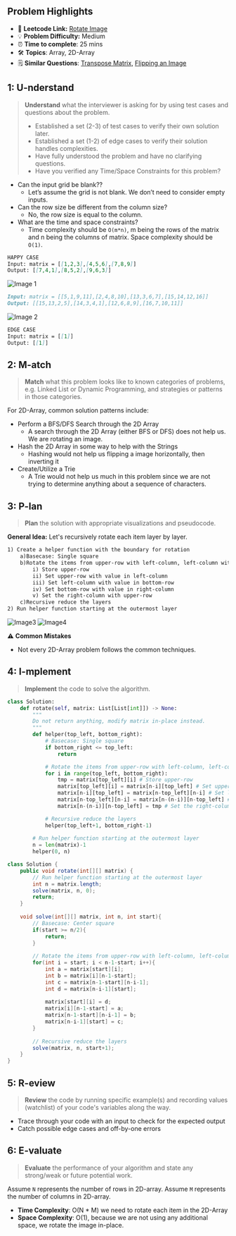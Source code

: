 ## Problem Highlights

* 🔗 **Leetcode Link:** [Rotate Image](https://leetcode.com/problems/Rotate-Image/)
* 💡 **Problem Difficulty:** Medium
* ⏰ **Time to complete**: 25 mins
* 🛠️ **Topics**: Array, 2D-Array
* 🗒️ **Similar Questions**:  [Transpose Matrix](https://leetcode.com/problems/transpose-matrix/), [Flipping an Image](https://leetcode.com/problems/flipping-an-image/)
    
## 1: U-nderstand
 
> **Understand** what the interviewer is asking for by using test cases and questions about the problem.
> 
> - Established a set (2-3) of test cases to verify their own solution later.
> - Established a set (1-2) of edge cases to verify their solution handles complexities.
> - Have fully understood the problem and have no clarifying questions.
> - Have you verified any Time/Space Constraints for this problem?

- Can the input grid be blank??
    - Let’s assume the grid is not blank. We don’t need to consider empty inputs.
- Can the row size be different from the column size?
    - No, the row size is equal to the column.
- What are the time and space constraints?
    - Time complexity should be `O(m*n)`, m being the rows of the matrix and n being the columns of matrix. Space complexity should be `O(1)`.

```markdown
HAPPY CASE
Input: matrix = [[1,2,3],[4,5,6],[7,8,9]]
Output: [[7,4,1],[8,5,2],[9,6,3]]
```

![Image 1](https://assets.leetcode.com/uploads/2020/08/28/mat1.jpg)

```markdown
Input: matrix = [[5,1,9,11],[2,4,8,10],[13,3,6,7],[15,14,12,16]]
Output: [[15,13,2,5],[14,3,4,1],[12,6,8,9],[16,7,10,11]]

```
![Image 2](https://assets.leetcode.com/uploads/2020/08/28/mat2.jpg)

```markdown
EDGE CASE
Input: matrix = [[1]]
Output: [[1]]
```   
    
## 2: M-atch

> **Match** what this problem looks like to known categories of problems, e.g. Linked List or Dynamic Programming, and strategies or patterns in those categories.

For 2D-Array, common solution patterns include:

- Perform a BFS/DFS Search through the 2D Array
    - A search through the 2D Array (either BFS or DFS) does not help us. We are rotating an image.
- Hash the 2D Array in some way to help with the Strings
    - Hashing would not help us flipping a image horizontally, then inverting it
- Create/Utilize a Trie
    - A Trie would not help us much in this problem since we are not trying to determine anything about a sequence of characters.

## 3: P-lan

> **Plan** the solution with appropriate visualizations and pseudocode.

**General Idea:** Let's recursively rotate each item layer by layer. 

```markdown
1) Create a helper function with the boundary for rotation
    a)Basecase: Single square
    b)Rotate the items from upper-row with left-column, left-column with bottom-row, bottom-row with right-column, and right-column with upper-row
        i) Store upper-row
        ii) Set upper-row with value in left-column
        iii) Set left-column with value in bottom-row
        iv) Set bottom-row with value in right-column
        v) Set the right-column with upper-row
    c)Recursive reduce the layers
2) Run helper function starting at the outermost layer
```

![Image3](https://leetcode.com/problems/Rotate-Image/Figures/48/48_angles.png)
![Image4](https://assets.leetcode.com/users/images/a78a7f44-35f0-47ab-9b29-f4011a11e0f5_1614901732.2911437.png)

⚠️ **Common Mistakes**
* Not every 2D-Array problem follows the common techniques.

## 4: I-mplement

> **Implement** the code to solve the algorithm.

```python
class Solution:
    def rotate(self, matrix: List[List[int]]) -> None:
        """
        Do not return anything, modify matrix in-place instead.
        """
        def helper(top_left, bottom_right):
            # Basecase: Single square 
            if bottom_right <= top_left:
                return

            # Rotate the items from upper-row with left-column, left-column with bottom-row, bottom-row with right-column, and right-column with upper-row
            for i in range(top_left, bottom_right):
                tmp = matrix[top_left][i] # Store upper-row
                matrix[top_left][i] = matrix[n-i][top_left] # Set upper-row with value in left-column
                matrix[n-i][top_left] = matrix[n-top_left][n-i] # Set left-column with value in bottom-row
                matrix[n-top_left][n-i] = matrix[n-(n-i)][n-top_left] # Set bottom-row with value in right-column
                matrix[n-(n-i)][n-top_left] = tmp # Set the right-column with upper-row

            # Recursive reduce the layers
            helper(top_left+1, bottom_right-1)
        
        # Run helper function starting at the outermost layer
        n = len(matrix)-1
        helper(0, n)
```
```java
class Solution {
    public void rotate(int[][] matrix) {
        // Run helper function starting at the outermost layer
        int n = matrix.length;
        solve(matrix, n, 0);
        return;
    }
    
    void solve(int[][] matrix, int n, int start){
        // Basecase: Center square 
        if(start >= n/2){
            return;
        }
        
        // Rotate the items from upper-row with left-column, left-column with bottom-row, bottom-row with right-column, and right-column with upper-row
        for(int i = start; i < n-1-start; i++){
            int a = matrix[start][i];
            int b = matrix[i][n-1-start];
            int c = matrix[n-1-start][n-i-1];
            int d = matrix[n-i-1][start];
            
            matrix[start][i] = d;
            matrix[i][n-1-start] = a;
            matrix[n-1-start][n-i-1] = b;
            matrix[n-i-1][start] = c;
        }
        
        // Recursive reduce the layers
        solve(matrix, n, start+1);
    }
}
```

## 5: R-eview

> **Review** the code by running specific example(s) and recording values (watchlist) of your code's variables along the way.

- Trace through your code with an input to check for the expected output
- Catch possible edge cases and off-by-one errors

## 6: E-valuate

> **Evaluate** the performance of your algorithm and state any strong/weak or future potential work.

Assume `N` represents the number of rows in 2D-array.
Assume `M` represents the number of columns in 2D-array.


* **Time Complexity**: O(N * M) we need to rotate each item in the 2D-Array
* **Space Complexity**: O(1), because we are not using any additional space, we rotate the image in-place.